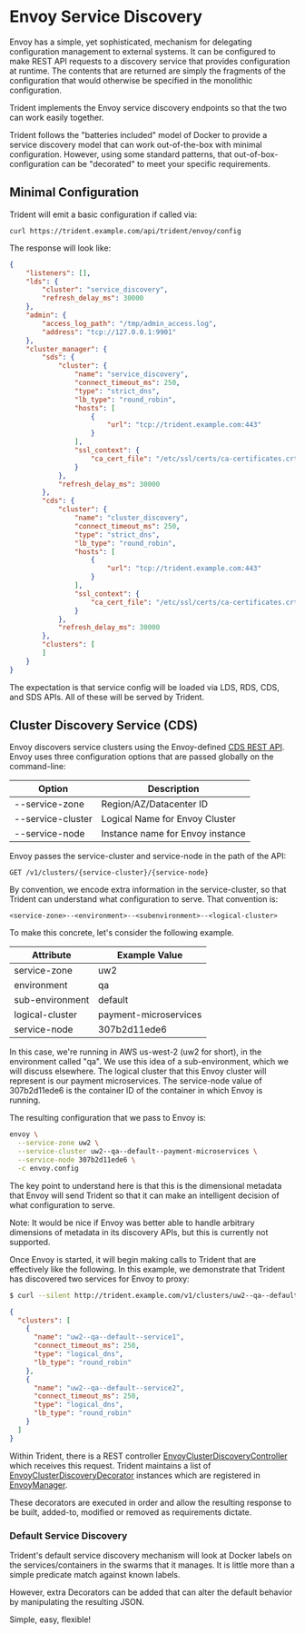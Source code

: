 # Envoy Service Discovery

Envoy has a simple, yet sophisticated, mechanism for delegating configuration management to external systems.  It can be configured to make REST API requests to
a discovery service that provides configuration at runtime.  The contents that are returned are simply the fragments of the configuration that would otherwise be specified
in the monolithic configuration.

Trident implements the Envoy service discovery endpoints so that the two can work easily together. 

Trident follows the "batteries included" model of Docker to provide a service discovery model that can work out-of-the-box with minimal configuration.  However, using some
standard patterns, that out-of-box-configuration can be "decorated" to meet your specific requirements.

## Minimal Configuration

Trident will emit a basic configuration if called via:

```curl https://trident.example.com/api/trident/envoy/config```

The response will look like:

```json
{
    "listeners": [],
    "lds": {
        "cluster": "service_discovery",
        "refresh_delay_ms": 30000
    },
    "admin": {
        "access_log_path": "/tmp/admin_access.log",
        "address": "tcp://127.0.0.1:9901"
    },
    "cluster_manager": {
        "sds": {
            "cluster": {
                "name": "service_discovery",
                "connect_timeout_ms": 250,
                "type": "strict_dns",
                "lb_type": "round_robin",
                "hosts": [
                    {
                        "url": "tcp://trident.example.com:443"
                    }
                ],
                "ssl_context": {
                    "ca_cert_file": "/etc/ssl/certs/ca-certificates.crt"
                }
            },
            "refresh_delay_ms": 30000
        },
        "cds": {
            "cluster": {
                "name": "cluster_discovery",
                "connect_timeout_ms": 250,
                "type": "strict_dns",
                "lb_type": "round_robin",
                "hosts": [
                    {
                        "url": "tcp://trident.example.com:443"
                    }
                ],
                "ssl_context": {
                    "ca_cert_file": "/etc/ssl/certs/ca-certificates.crt"
                }
            },
            "refresh_delay_ms": 30000
        },
        "clusters": [
        ]
    }
}
```
The expectation is that service config will be loaded via LDS, RDS, CDS, and SDS APIs.  All of these will be served by Trident.

## Cluster Discovery Service (CDS)

Envoy discovers service clusters using the Envoy-defined [CDS REST API](https://lyft.github.io/envoy/docs/configuration/cluster_manager/cds.html).  Envoy uses three configuration 
options that are passed globally on the command-line:



 Option            | Description 
 ------------------|-------------
--service-zone    | Region/AZ/Datacenter ID 
--service-cluster | Logical Name for Envoy Cluster 
 --service-node    | Instance name for Envoy instance 

Envoy passes the service-cluster and service-node in the path of the API:

```GET /v1/clusters/{service-cluster}/{service-node}```

By convention, we encode extra information in the service-cluster, so that Trident can understand what configuration to serve.  That convention is:

```<service-zone>--<environment>--<subenvironment>--<logical-cluster>```

To make this concrete, let's consider the following example.


 Attribute       | Example Value 
 ----------------|-------------------
 service-zone    | uw2
 environment     | qa
 sub-environment | default
 logical-cluster | payment-microservices
 service-node    | 307b2d11ede6

In this case, we're running in AWS us-west-2 (uw2 for short), in the environment called "qa".  We use this idea of a sub-environment, which we will discuss elsewhere.
The logical cluster that this Envoy cluster will represent is our payment microservices.  The service-node value of 307b2d11ede6 is the container ID of the container 
in which Envoy is running.

The resulting configuration that we pass to Envoy is:

```bash
envoy \
  --service-zone uw2 \
  --service-cluster uw2--qa--default--payment-microservices \
  --service-node 307b2d11ede6 \
  -c envoy.config
```

The key point to understand here is that this is the dimensional metadata that Envoy will send Trident so that it can make an intelligent decision of what configuration to serve. 

Note: It would be nice if Envoy was better able to handle arbitrary dimensions of metadata in its discovery APIs, but this is currently not supported.

Once Envoy is started, it will begin making calls to Trident that are effectively like the following.  In this example, we demonstrate that Trident has discovered two services
for Envoy to proxy:

```bash
$ curl --silent http://trident.example.com/v1/clusters/uw2--qa--default--payment-microservices/307b2d11ede6
```

```json
{
  "clusters": [
    {
      "name": "uw2--qa--default--service1",
      "connect_timeout_ms": 250,
      "type": "logical_dns",
      "lb_type": "round_robin"
    },
    {
      "name": "uw2--qa--default--service2",
      "connect_timeout_ms": 250,
      "type": "logical_dns",
      "lb_type": "round_robin"
    }
  ]
}
```
Within Trident, there is a REST controller [EnvoyClusterDiscoveryController](https://github.com/LendingClub/trident/src/main/java/org/lendingclub/trident/envoy/EnvoyClusterDiscoveryController.java)
which receives
this request.  Trident maintains a list of [EnvoyClusterDiscoveryDecorator](https://github.com/LendingClub/trident/src/main/java/org/lendingclub/trident/envoy/EnvoyClusterDiscoveryDecorator.java) instances which are registered in [EnvoyManager](https://github.com/LendingClub/trident/src/main/java/org/lendingclub/trident/envoy/EnvoyManager.java). 

These decorators are executed in order and allow the resulting response to be built, added-to, modified or removed as requirements dictate.

### Default Service Discovery

Trident's default service discovery mechanism will look at Docker labels on the services/containers in the swarms that it manages.  It is little more than a simple predicate match against known labels.

However, extra Decorators can be added that can alter the default behavior by manipulating the resulting JSON.

Simple, easy, flexible!


